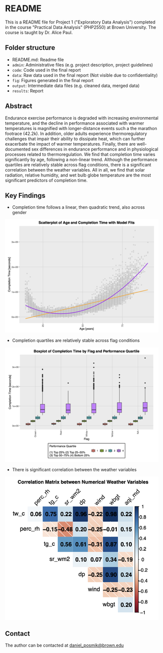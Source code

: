 # README

This is a README file for Project 1 ("Exploratory Data Analysis") completed in the course "Practical Data Analysis" (PHP2550) at Brown University. The course is taught by Dr. Alice Paul. 

## Folder structure

- README.md: Readme file 
- `admin`: Administrative files (e.g. project description, project guidelines)
- `code`: Code used in the final report
- `data`: Raw data used in the final report (Not visible due to confidentiality)
- `fig`: Figures generated in the final report
- `output`: Intermediate data files (e.g. cleaned data, merged data)
- `results`: Report 

## Abstract

Endurance exercise performance is degraded with increasing environmental temperature, and the decline in performance associated with warmer temperatures is magnified with longer-distance events such a the marathon footrace (42.2k). In addition, older adults experience thermoregulatory challenges that impair their ability to dissipate heat, which can further exacerbate the impact of warmer temperatures. Finally, there are well-documented sex differences in endurance performance and in physiological processes related to thermoregulation. We find that completion time varies significantly by age, following a non-linear trend. Although the performance quartiles are relatively stable across flag conditions, there is a significant correlation between the weather variables. All in all, we find that solar radiation, relative humidity, and wet bulb globe temperature are the most significant predictors of completion time.

## Key Findings 

- Completion time follows a linear, then quadratic trend, also across gender 

![Completion time by age](fig/completion-age.png)

-  Completion quartiles are relatively stable across flag conditions

![Completion quartiles by Flag condition](fig/completion-performance.png)

- There is significant correlation between the weather variables

![Correlation Matrix](fig/corr.png)

## Contact

The author can be contacted at [daniel_posmik@brown.edu](mailto:daniel_posmik@brown.edu)


